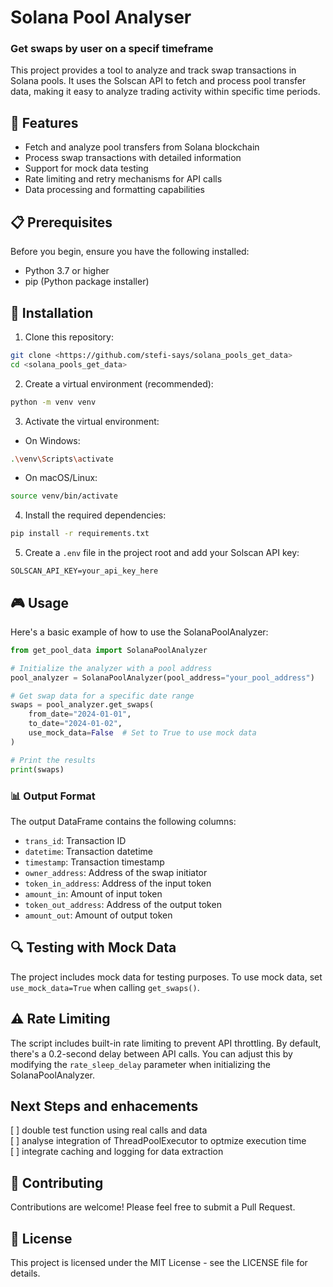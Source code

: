 # Solana Pool Analyser 
### Get swaps by user on a specif timeframe
This project provides a tool to analyze and track swap transactions in Solana pools. It uses the Solscan API to fetch and process pool transfer data, making it easy to analyze trading activity within specific time periods.

## 🚀 Features

- Fetch and analyze pool transfers from Solana blockchain
- Process swap transactions with detailed information
- Support for mock data testing
- Rate limiting and retry mechanisms for API calls
- Data processing and formatting capabilities

## 📋 Prerequisites

Before you begin, ensure you have the following installed:
- Python 3.7 or higher
- pip (Python package installer)

## 🔧 Installation

1. Clone this repository:
```bash
git clone <https://github.com/stefi-says/solana_pools_get_data>
cd <solana_pools_get_data>
```

2. Create a virtual environment (recommended):
```bash
python -m venv venv
```

3. Activate the virtual environment:
- On Windows:
```bash
.\venv\Scripts\activate
```
- On macOS/Linux:
```bash
source venv/bin/activate
```

4. Install the required dependencies:
```bash
pip install -r requirements.txt
```

5. Create a `.env` file in the project root and add your Solscan API key:
```
SOLSCAN_API_KEY=your_api_key_here
```

## 🎮 Usage

Here's a basic example of how to use the SolanaPoolAnalyzer:

```python
from get_pool_data import SolanaPoolAnalyzer

# Initialize the analyzer with a pool address
pool_analyzer = SolanaPoolAnalyzer(pool_address="your_pool_address")

# Get swap data for a specific date range
swaps = pool_analyzer.get_swaps(
    from_date="2024-01-01",
    to_date="2024-01-02",
    use_mock_data=False  # Set to True to use mock data
)

# Print the results
print(swaps)
```

### 📊 Output Format

The output DataFrame contains the following columns:
- `trans_id`: Transaction ID
- `datetime`: Transaction datetime
- `timestamp`: Transaction timestamp
- `owner_address`: Address of the swap initiator
- `token_in_address`: Address of the input token
- `amount_in`: Amount of input token
- `token_out_address`: Address of the output token
- `amount_out`: Amount of output token

## 🔍 Testing with Mock Data

The project includes mock data for testing purposes. To use mock data, set `use_mock_data=True` when calling `get_swaps()`.

## ⚠️ Rate Limiting

The script includes built-in rate limiting to prevent API throttling. By default, there's a 0.2-second delay between API calls. You can adjust this by modifying the `rate_sleep_delay` parameter when initializing the SolanaPoolAnalyzer.

## Next Steps and enhacements  
[ ] double test function using real calls and data  
[ ] analyse integration of ThreadPoolExecutor to optmize execution time   
[ ] integrate caching and logging for data extraction  


## 🤝 Contributing

Contributions are welcome! Please feel free to submit a Pull Request.

## 📝 License

This project is licensed under the MIT License - see the LICENSE file for details. 
